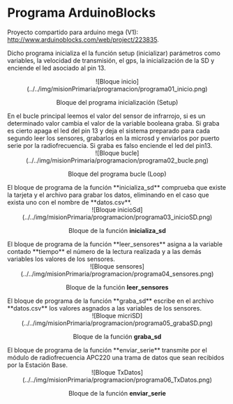 # Programa ArduinoBlocks

Proyecto compartido para arduino mega (V1): http://www.arduinoblocks.com/web/project/223835.

Dicho programa inicializa el la función setup (inicializar) parámetros como variables, la velocidad de transmisión, el gps, la inicialización de la SD y enciende el led asociado al pin 13.
<center>
![Bloque inicio](../../img/misionPrimaria/programacion/programa01_inicio.png)

Bloque del programa inicialización (Setup)
</center>
En el bucle principal leemos el valor del sensor de infrarrojo, si es un determinado valor cambia el valor de la variable booleana graba. Si graba es cierto apaga el led del pin 13 y deja el sistema preparado para cada segundo leer los sensores, grabarlos en la microsd y enviarlos por puerto serie por la radiofrecuencia.
Si graba es falso enciende el led del pin13.
<center>
![Bloque bucle](../../img/misionPrimaria/programacion/programa02_bucle.png)

Bloque del programa bucle (Loop)
</center>
El bloque de programa de la función **inicializa_sd** comprueba que existe la tarjeta y el archivo para grabar los datos, eliminando en el caso que exista uno con el nombre de **datos.csv**.
<center>
![Bloque inicioSd](../../img/misionPrimaria/programacion/programa03_inicioSD.png)

Bloque de la función **inicializa_sd**
</center>
El bloque de programa de la función **leer_sensores** asigna a la variable contado **tiempo** el número de la lectura realizada y a las demás variables los valores de los sensores.
<center>
![Bloque sensores](../../img/misionPrimaria/programacion/programa04_sensores.png)

Bloque de la función **leer_sensores**
</center>
El bloque de programa de la función **graba_sd** escribe en el archivo **datos.csv** los valores asgnados a las variables de los sensores.
<center>
![Bloque micriSD](../../img/misionPrimaria/programacion/programa05_grabaSD.png)

Bloque de la función **graba_sd**
</center>
El bloque de programa de la función **enviar_serie** transmite por el módulo de radiofrecuencia APC220 una trama de datos que sean recibidos por la Estación Base.
<center>
![Bloque TxDatos](../../img/misionPrimaria/programacion/programa06_TxDatos.png)

Bloque de la función **enviar_serie**
</center>
